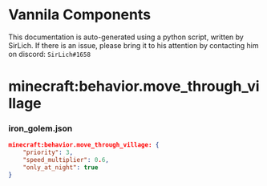 # Vannila Components
This documentation is auto-generated using a python script, written by SirLich. If there is an issue, please bring it to his attention by contacting him on discord: `SirLich#1658`

# minecraft:behavior.move_through_village
### iron_golem.json
```JSON
minecraft:behavior.move_through_village: {
    "priority": 3,
    "speed_multiplier": 0.6,
    "only_at_night": true
}
```

